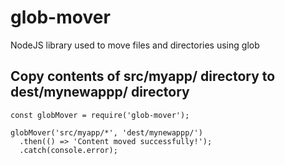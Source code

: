 # glob-mover

NodeJS library used to move files and directories using glob

## Copy contents of src/myapp/ directory to dest/mynewappp/ directory

```
const globMover = require('glob-mover');

globMover('src/myapp/*', 'dest/mynewappp/')
  .then(() => 'Content moved successfully!');
  .catch(console.error);
```